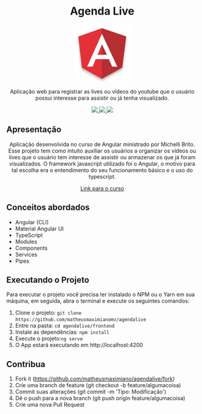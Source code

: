 <h1 align="center">Agenda Live</h1>
<p align="center">
  <img src="./.github/angular.png" height="150" width="150" alt="Icon" />
</p>
<p align="center">
  Aplicação web para registrar as lives ou vídeos do youtube que o usuário possui interesse para assistir ou já tenha visualizado.
</p>
<div align="center">
  <p align="center">
    <a aria-label="Matheus" href="https://github.com/matheusmaximianomv">
      <img src="https://img.shields.io/badge/matheusmaximianomv-@-informational?logo=github"></img>
    </a>
    <a aria-label="Angular" href="https://angular.io/">
      <img src="https://img.shields.io/badge/Angular-10.2.1-informational?logo=angular"></img>
    </a>
    <a aria-label="Material" href="https://material.angular.io/">
      <img src="https://img.shields.io/badge/Angular Material UI-10.2.5-informational?logo=material-ui"></img>
    </a>
  </p>
</div>

## Apresentação
<p align="center">
Aplicação desenvolvida no curso de Angular ministrado por Michelli Brito. Esse projeto tem como intuito auxiliar os usuários a organizar os vídeos ou lives que o usuário tem interesse de assistir ou armazenar os que já foram visualizados. O framework javascript utilizado foi o Angular, o motivo para tal escolha era o entendimento do seu funcionamento básico e o uso do typescript.
<p align="center"><a href="https://www.youtube.com/playlist?list=PL8iIphQOyG-DSLV6qWs8wh37o0R_F9Q_Q">Link para o curso</a></p>

## Conceitos abordados
* Angular (CLI)&nbsp;&nbsp;&nbsp;&nbsp;
* Material Angular UI&nbsp;&nbsp;&nbsp;
* TypeScript&nbsp;&nbsp;&nbsp;
* Modules&nbsp;&nbsp;&nbsp;
* Components&nbsp;&nbsp;&nbsp;
* Services&nbsp;&nbsp;&nbsp;
* Pipes&nbsp;&nbsp;&nbsp;

## Executando o Projeto
Para executar o projeto você precisa ter instalado o NPM ou o Yarn em sua máquina, em seguida, abra o terminal e execute os seguintes comandos:
1. Clone o projeto: `git clone https://github.com/matheusmaximianomv/agendalive`
2. Entre na pasta: `cd agendalive/frontend`
3. Instale as dependências: `npm install`
4. Execute o projeto:`ng serve`
5. O App estará executando em http://localhost:4200

## Contribua

1. Fork it (https://github.com/matheusmaximiano/agendalive/fork)
2. Crie uma branch de feature (git checkout -b feature/algumacoisa)
3. Commit suas alterações (git commit -m 'Tipo: Modificação')
4. Dê o push para a nova branch (git push origin feature/algumacoisa)
5. Crie uma nova Pull Request
